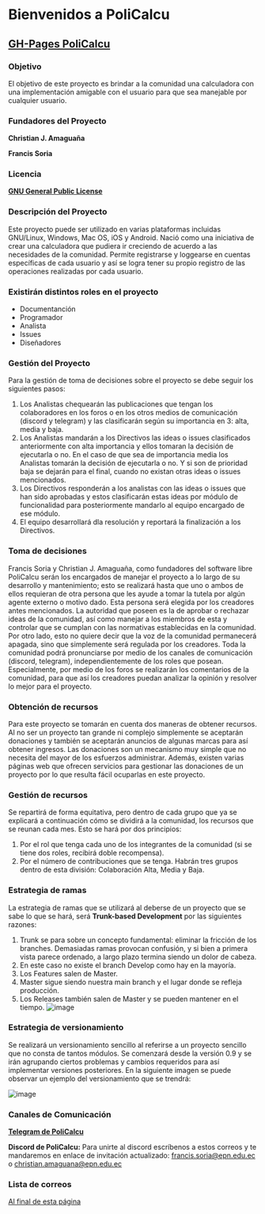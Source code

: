 # Bienvenidos a PoliCalcu

## [GH-Pages PoliCalcu](https://2020b-libres-calculadora.github.io/ProyectoLibres.github.io/)

### Objetivo

El objetivo de este proyecto  es brindar a la comunidad una calculadora con una implementación amigable con el usuario para que sea manejable por cualquier usuario.


### Fundadores del Proyecto 

**Christian J. Amaguaña**

**Francis Soria**

### Licencia

**[GNU General Public License](https://github.com/2020B-Libres-Calculadora/ProyectoLibres.github.io/blob/main/LICENSE)**

### Descripción del Proyecto

Este proyecto puede ser utilizado en varias plataformas incluidas GNU/Linux, Windows, Mac OS, iOS y Android. Nació como una iniciativa de crear una calculadora que pudiera ir creciendo de acuerdo a las necesidades de la comunidad. Permite registrarse y loggearse en cuentas específicas de cada usuario y así se logra tener su propio registro de las operaciones realizadas por cada usuario. 

### Existirán distintos roles en el proyecto

- Documentanción
- Programador
- Analista
- Issues
- Diseñadores

### Gestión del Proyecto


Para la gestión de toma de decisiones sobre el proyecto se debe seguir los siguientes pasos:

1. Los Analistas chequearán las publicaciones que tengan los colaboradores en los foros o en los otros medios de comunicación (discord y telegram) y las clasificarán según su importancia en 3: alta, media y baja.
2. Los Analistas mandarán a los Directivos las ideas o issues clasificados anteriormente con alta importancia y ellos tomaran la decisión de ejecutarla o no. En el caso de que sea de importancia media los Analistas tomarán la decisión de ejecutarla o no. Y si son de prioridad baja se dejarán para el final, cuando no existan otras ideas o issues mencionados.
3. Los Directivos responderán a los analistas con las ideas o issues que han sido aprobadas y estos clasificarán estas ideas por módulo de funcionalidad para posteriormente mandarlo al equipo encargado de ese módulo.
4. El equipo desarrollará dla resolución y reportará la finalización a los Directivos.

### Toma de decisiones

Francis Soria y Christian J. Amaguaña, como fundadores del software libre PoliCalcu serán los encargados de manejar el proyecto a lo largo de su desarrollo y mantenimiento; esto se realizará hasta que uno o ambos de ellos requieran de otra persona que les ayude a tomar la tutela por algún agente externo o motivo dado. Esta persona será elegida por los creadores antes mencionados.
La autoridad que poseen es la de aprobar o rechazar ideas de la comunidad, así como manejar a los miembros de esta y controlar que se cumplan con las normativas establecidas en la comunidad.
Por otro lado, esto no quiere decir que la voz de la comunidad permanecerá apagada, sino que simplemente será regulada por los creadores. Toda la comunidad podrá pronunciarse por medio de los canales de comunicación (discord, telegram), independientemente de los roles que posean. Especialmente, por medio de los foros se realizarán los comentarios de la comunidad, para que así los creadores puedan analizar la opinión y resolver lo mejor para el proyecto.


### Obtención de recursos

Para este proyecto se tomarán en cuenta dos maneras de obtener recursos. Al no ser un proyecto tan grande ni complejo simplemente se aceptarán donaciones y también se aceptarán anuncios de algunas marcas para así obtener ingresos.
Las donaciones son un mecanismo muy simple que no necesita del mayor de los esfuerzos administrar. Además, existen varias páginas web que ofrecen servicios para gestionar las donaciones de un proyecto por lo que resulta fácil ocuparlas en este proyecto.

### Gestión de recursos

Se repartirá de forma equitativa, pero dentro de cada grupo que ya se explicará a continuación cómo se dividirá a la comunidad, los recursos que se reunan cada mes. Esto se hará por dos principios: 
1. Por el rol que tenga cada uno de los integrantes de la comunidad (si se tiene dos roles, recibirá doble recompensa).
2. Por el número de contribuciones que se tenga. Habrán tres grupos dentro de esta división: Colaboración Alta, Media y Baja.


### Estrategia de ramas

La estrategia de ramas que se utilizará al deberse de un proyecto que se sabe lo que se hará, será **Trunk-based Development** por las siguientes razones:
1. Trunk se para sobre un concepto fundamental: eliminar la fricción de los branches. Demasiadas ramas provocan confusión, y si bien a primera vista parece ordenado, a largo plazo termina siendo un dolor de cabeza.
2. En este caso no existe el branch Develop como hay en la mayoría. 
3. Los Features salen de Master.
4. Master sigue siendo nuestra main branch y el lugar donde se refleja producción.
5. Los Releases también salen de Master y se pueden mantener en el tiempo.
![image](https://user-images.githubusercontent.com/59580267/111693460-a7b48280-87fe-11eb-972d-16c021da684e.png)


### Estrategia de versionamiento

Se realizará un versionamiento sencillo al referirse a un proyecto sencillo que no consta de tantos módulos. Se comenzará desde la versión 0.9 y se irán agrupando ciertos problemas y cambios requeridos para así implementar versiones posteriores. En la siguiente imagen se puede observar un ejemplo del versionamiento que se trendrá:

![image](https://user-images.githubusercontent.com/59580267/111693643-dc283e80-87fe-11eb-9ec9-4e3154339f92.png)

### Canales de Comunicación

**[Telegram de PoliCalcu](https://t.me/joinchat/of60tKns3WJlNzMx)**


**Discord de PoliCalcu:** Para unirte al discord escríbenos a estos correos y te mandaremos en enlace de invitación actualizado: francis.soria@epn.edu.ec o christian.amaguana@epn.edu.ec


### Lista de correos

[Al final de esta página](https://2020b-libres-calculadora.github.io/ProyectoLibres.github.io/)
